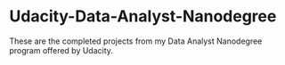 # Udacity-Data-Analyst-Nanodegree
These are the completed projects from my Data Analyst Nanodegree program offered by Udacity.
